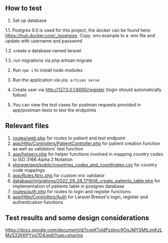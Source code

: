 ## How to test

1. Set up database

1.1. Postgres 9.0 is used for this project, the docker can be found here: https://hub.docker.com/_/postgres. Copy .env.example to a .env file and update with username and password

1.2. create a database named laravel

1.3. run migrations via php artisan migrate

2. Run `npm i` to install node modules

3. Run the application via `php artisan serve`

4. Create user via http://127.0.0.1:8000/register (login should automatically follow)

5. You can view the test cases for postman requests provided in app/postman-tests to test the endpoints

## Relevant files

1. [routes/web.php](routes/web.php) for routes to patient and test endpoint
2. [app/Http/Controllers/PatientController.php](app/Http/Controllers/PatientController.php) for patient creation function as well as validators' test function
3. [app/helpers.php](app/helpers.php) for helper functions involved in mapping country codes to ISO 3166 Alpha 2 Notation
4. [storage/app/public/countries_codes_and_coordinates.csv](storage/app/public/countries_codes_and_coordinates.csv) for country code mappings
5. [app/Rules.Nric.php](app/Rules.Nric.php) for custom nric validator
6. [database/migrations/2022_09_26_171606_create_patients_table.php](database/migrations/2022_09_26_171606_create_patients_table.php) for implementation of patients table in postgres database
7. [routes/auth.php](routes/auth.php) for routes to login and register functions
8. [app/Http/Controllers/Auth](app/Http/Controllers/Auth) for Laravel Breeze's login, register and authentication functions

## Test results and some design considerations

https://docs.google.com/document/d/1cveXTxIdPzsbvc9OgJMYSMtLimKzLMzS32KKPYzg7D4/edit?usp=sharing
